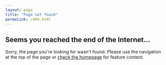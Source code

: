 ```yaml
---
layout: page
title: "Page not found"
permalink: /404.html
---
```


## Seems you reached the end of the Internet...

Sorry, the page you're looking for wasn't found. Please use the navigation at the top of the page or [check the homepage](/) for feature content.
